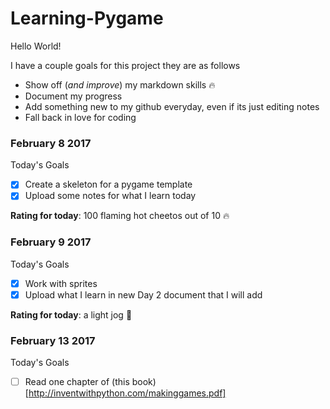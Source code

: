 # Learning-Pygame
Hello World!

I have a couple goals for this project they are as follows
* Show off (*and improve*) my markdown skills :fire:
* Document my progress
* Add something new to my github everyday, even if its just editing notes
* Fall back in love for coding

### February 8 2017

Today's Goals
- [x] Create a skeleton for a pygame template
- [x] Upload some notes for what I learn today

**Rating for today**: 100 flaming hot cheetos out of 10 :fire:

### February 9 2017

Today's Goals
- [x] Work with sprites
- [x] Upload what I learn in new Day 2 document that I will add

**Rating for today**: a light jog :running:

### February 13 2017

Today's Goals
- [ ] Read one chapter of (this book)[http://inventwithpython.com/makinggames.pdf]
